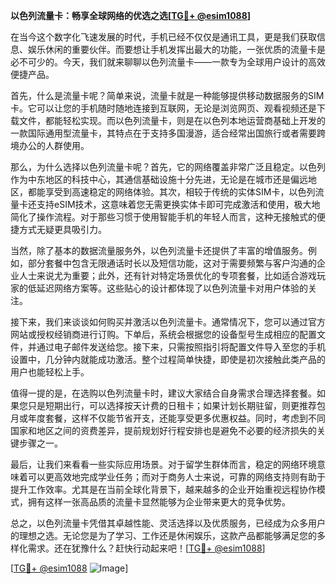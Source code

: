 **以色列流量卡：畅享全球网络的优选之选[[TG💪+ @esim1088](https://t.me/s/esim1088)]**

在当今这个数字化飞速发展的时代，手机已经不仅仅是通讯工具，更是我们获取信息、娱乐休闲的重要伙伴。而要想让手机发挥出最大的功能，一张优质的流量卡是必不可少的。今天，我们就来聊聊以色列流量卡——一款专为全球用户设计的高效便捷产品。

首先，什么是流量卡呢？简单来说，流量卡就是一种能够提供移动数据服务的SIM卡。它可以让您的手机随时随地连接到互联网，无论是浏览网页、观看视频还是下载文件，都能轻松实现。而以色列流量卡，则是在以色列本地运营商基础上开发的一款国际通用型流量卡，其特点在于支持多国漫游，适合经常出国旅行或者需要跨境办公的人群使用。

那么，为什么选择以色列流量卡呢？首先，它的网络覆盖非常广泛且稳定。以色列作为中东地区的科技中心，其通信基础设施十分先进，无论是在城市还是偏远地区，都能享受到高速稳定的网络体验。其次，相较于传统的实体SIM卡，以色列流量卡还支持eSIM技术，这意味着您无需更换实体卡即可完成激活和使用，极大地简化了操作流程。对于那些习惯于使用智能手机的年轻人而言，这种无接触式的便捷方式无疑更具吸引力。

当然，除了基本的数据流量服务外，以色列流量卡还提供了丰富的增值服务。例如，部分套餐中包含无限通话时长以及短信功能，这对于需要频繁与客户沟通的企业人士来说尤为重要；此外，还有针对特定场景优化的专项套餐，比如适合游戏玩家的低延迟网络方案等。这些贴心的设计都体现了以色列流量卡对用户体验的关注。

接下来，我们来谈谈如何购买并激活以色列流量卡。通常情况下，您可以通过官方网站或授权经销商进行订购。下单后，系统会根据您的设备型号生成相应的配置文件，并通过电子邮件发送给您。接下来，只需按照指引将配置文件导入至您的手机设置中，几分钟内就能成功激活。整个过程简单快捷，即使是初次接触此类产品的用户也能轻松上手。

值得一提的是，在选购以色列流量卡时，建议大家结合自身需求合理选择套餐。如果您只是短期出行，可以选择按天计费的日租卡；如果计划长期驻留，则更推荐包月或年度套餐，这样不仅能节省开支，还能享受更多优惠权益。同时，考虑到不同国家和地区之间的资费差异，提前规划好行程安排也是避免不必要的经济损失的关键步骤之一。

最后，让我们来看看一些实际应用场景。对于留学生群体而言，稳定的网络环境意味着可以更高效地完成学业任务；而对于商务人士来说，可靠的网络支持则有助于提升工作效率。尤其是在当前全球化背景下，越来越多的企业开始重视远程协作模式，拥有这样一张高品质的流量卡显然能够为企业带来更大的竞争优势。

总之，以色列流量卡凭借其卓越性能、灵活选择以及优质服务，已经成为众多用户的理想之选。无论您是为了学习、工作还是休闲娱乐，这款产品都能够满足您的多样化需求。还在犹豫什么？赶快行动起来吧！[[TG💪+ @esim1088](https://t.me/s/esim1088)]

[[TG💪+ @esim1088](https://t.me/s/esim1088) ![Image](https://i.postimg.cc/4NQfJmqS/Snipaste-2025-05-13-00-14-12.png)]